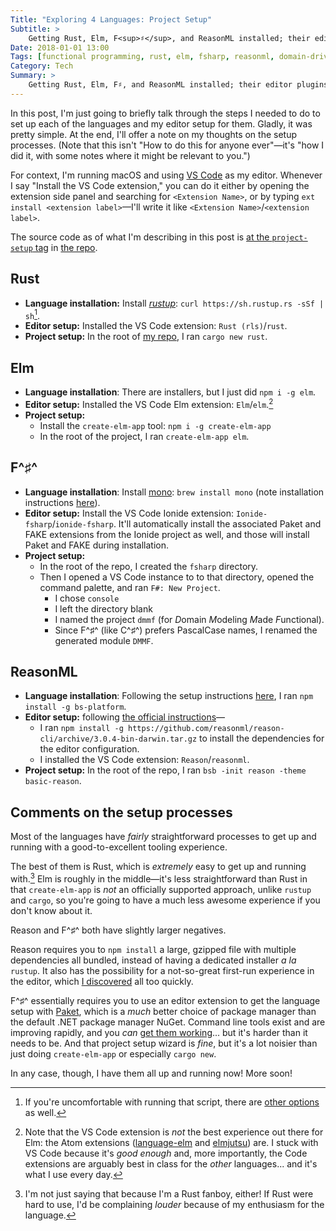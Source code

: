 ```yaml
---
Title: "Exploring 4 Languages: Project Setup"
Subtitle: >
    Getting Rust, Elm, F<sup>♯</sup>, and ReasonML installed; their editor plugins configured; and their project files ready.
Date: 2018-01-01 13:00
Tags: [functional programming, rust, elm, fsharp, reasonml, domain-driven design, four-languages]
Category: Tech
Summary: >
    Getting Rust, Elm, F♯, and ReasonML installed; their editor plugins configured; and the project ready for implementing the exercises in Scott Wlaschin’s Domain Modeling Made Functional.
---
```


In this post, I'm just going to briefly talk through the steps I needed to do to set up each of the languages and my editor setup for them. Gladly, it was pretty simple. At the end, I'll offer a note on my thoughts on the setup processes. (Note that this isn't "How to do this for anyone ever"—it's "how I did it, with some notes where it might be relevant to you.")

For context, I'm running macOS and using [VS Code](https://code.visualstudio.com) as my editor. Whenever I say "Install the VS Code extension," you can do it either by opening the extension side panel and searching for `<Extension Name>`, or by typing `ext install <extension label>`—I'll write it like `<Extension Name>`/`<extension label>`.

The source code as of what I'm describing in this post is [at the `project-setup` tag](https://github.com/chriskrycho/dmmf/tree/project-setup) in [the repo](https://github.com/chriskrycho/dmmf/).

## Rust

* **Language installation:** Install [_rustup_](https://rustup.rs): `curl https://sh.rustup.rs -sSf | sh`[^rustup].
* **Editor setup:** Installed the VS Code extension: `Rust (rls)`/`rust`.
* **Project setup:** In the root of [my repo](https://github.com/chriskrycho/dmmf), I ran `cargo new rust`.

[^rustup]: If you're uncomfortable with running that script, there are [other options](https://www.rust-lang.org/en-US/other-installers.html) as well.

## Elm

* **Language installation**: There are installers, but I just did `npm i -g elm`.
* **Editor setup:** Installed the VS Code Elm extension: `Elm`/`elm`.[^atom]
* **Project setup:**
  * Install the `create-elm-app` tool: `npm i -g create-elm-app`
  * In the root of the project, I ran `create-elm-app elm`.

[^atom]: Note that the VS Code extension is _not_ the best experience out there for Elm: the Atom extensions ([language-elm](https://atom.io/packages/language-elm) and [elmjutsu](https://atom.io/packages/elmjutsu)) are. I stuck with VS Code because it's _good enough_ and, more importantly, the Code extensions are arguably best in class for the _other_ languages... and it's what I use every day.

## F^♯^

* **Language installation**: Install [mono](http://www.mono-project.com): `brew install mono` (note installation instructions [here](option-5-install-f-with-mono-via-homebrew-64-bit)).
* **Editor setup:** Install the VS Code Ionide extension: `Ionide-fsharp`/`ionide-fsharp`. It'll automatically install the associated Paket and FAKE extensions from the Ionide project as well, and those will install Paket and FAKE during installation.
* **Project setup:**
  * In the root of the repo, I created the `fsharp` directory.
  * Then I opened a VS Code instance to to that directory, opened the command palette, and ran `F#: New Project`.
    * I chose `console`
    * I left the directory blank
    * I named the project `dmmf` (for *D*omain *M*odeling *M*ade *F*unctional).
    * Since F^♯^ (like C^♯^) prefers PascalCase names, I renamed the generated module `DMMF`.

## ReasonML

* **Language installation**: Following the setup instructions [here](https://reasonml.github.io/guide/javascript/quickstart), I ran `npm install -g bs-platform`.
* **Editor setup:** following [the official instructions](https://reasonml.github.io/guide/editor-tools/global-installation)—
  * I ran `npm install -g https://github.com/reasonml/reason-cli/archive/3.0.4-bin-darwin.tar.gz` to install the dependencies for the editor configuration.
  * I installed the VS Code extension: `Reason`/`reasonml`.
* **Project setup:** In the root of the repo, I ran `bsb -init reason -theme basic-reason`.

## Comments on the setup processes

Most of the languages have _fairly_ straightforward processes to get up and running with a good-to-excellent tooling experience.

The best of them is Rust, which is _extremely_ easy to get up and running with.[^fanboy] Elm is roughly in the middle—it's less straightforward than Rust in that `create-elm-app` is _not_ an officially supported approach, unlike `rustup` and `cargo`, so you're going to have a much less awesome experience if you don't know about it.

[^fanboy]: I'm not just saying that because I'm a Rust fanboy, either! If Rust were hard to use, I'd be complaining _louder_ because of my enthusiasm for the language.

Reason and F^♯^ both have slightly larger negatives.

Reason requires you to `npm install` a large, gzipped file with multiple dependencies all bundled, instead of having a dedicated installer _a la_ `rustup`. It also has the possibility for a not-so-great first-run experience in the editor, which [I discovered](https://github.com/facebook/reason/issues/1729) all too quickly.

F^♯^ essentially requires you to use an editor extension to get the language setup with [Paket](https://fsprojects.github.io/Paket/), which is a _much_ better choice of package manager than the default .NET package manager NuGet. Command line tools exist and are improving rapidly, and you _can_ [get them working](https://fsprojects.github.io/Paket/paket-and-dotnet-cli.html)... but it's harder than it needs to be. And that project setup wizard is _fine_, but it's a lot noisier than just doing `create-elm-app` or especially `cargo new`.

In any case, though, I have them all up and running now! More soon!
